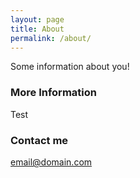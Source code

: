 ```yaml
---
layout: page
title: About
permalink: /about/
---
```


Some information about you!

### More Information

Test
### Contact me

[email@domain.com](mailto:email@domain.com)
